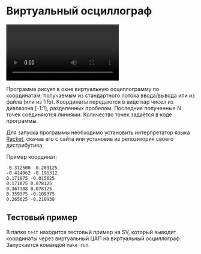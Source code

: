 # Виртуальный осциллограф

![](./test/capture.mp4)

Программа рисует в окне виртуальную осциллограмму по координатам, получаемым из стандартного потока ввода/вывода или из файла (или из fifo). Координаты передаются в виде пар чисел из диапазона [-1:1], разделенных пробелом. Последние полученные N точек соединяются линиями. Количество точек задаётся в коде программы.

Для запуска программы необходимо установить интерпретатор языка [Racket](https://racket-lang.org/), скачав его с сайта или установив из репозитория своего дистрибутива.

Пример координат:

```
-0.312500 -0.203125
-0.414062 -0.195312
0.171875 -0.015625
0.171875 0.078125
0.367188 0.078125
0.359375 -0.109375
0.265625 -0.210938
```

## Тестовый пример

В папке `test` находится тестовый пример на SV, который выводит координаты через виртуальный ЦАП на виртуальный осциллограф. Запускается командой `make run`.
